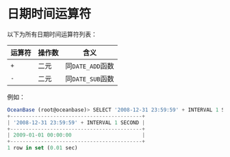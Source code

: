 日期时间运算符 
============================



以下为所有日期时间运算符列表：


| 运算符 | 操作数 |      含义       |
|-----|-----|---------------|
| `+` | 二元  | 同`DATE_ADD`函数 |
| `-` | 二元  | 同`DATE_SUB`函数 |



例如：

```javascript
OceanBase (root@oceanbase)> SELECT '2008-12-31 23:59:59' + INTERVAL 1 SECOND;
+-------------------------------------------+
| '2008-12-31 23:59:59' + INTERVAL 1 SECOND |
+-------------------------------------------+
| 2009-01-01 00:00:00                       |
+-------------------------------------------+
1 row in set (0.01 sec)
```


